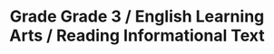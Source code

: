 ---
title: "Grade Grade 3 / English Learning Arts / Reading Informational Text"
subject: "ela"
grade: "3"
area: "rit"
next_steps:
  - instructions: "Ask your student to read different stories by the same author and compare and contrast the characters, events, and ideas. Have your student retell the stories and explain the characters’ points of view. Ask questions about the stories and direct your student to support the answers with details from the texts. "
  - instructions: "Ask your student to read about a topic and then write a short essay that shares an opinion or explains information about the topic. The writing should be well-organized and include details, facts, linking words, an introduction, and a conclusion. Ask your student to revise and edit the essay. "
  - instructions: "Ask your student to read several texts about a topic and to compare and contrast the ideas, organization, and points of view. Ask your student to determine the evidence that supports each author’s ideas and how charts, pictures, or diagrams supplement the information."
---